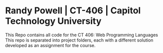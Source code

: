 # Randy Powell | CT-406 | Capitol Technology University
This Repo contains all code for the CT 406: Web Programming Languages
This repo is separated into project folders, each with a different solution developed as an assignment for the course.
